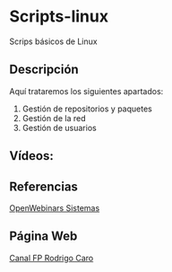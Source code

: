 # Scripts-linux
Scrips básicos de Linux

## Descripción
Aquí trataremos los siguientes apartados:
1. Gestión de repositorios y paquetes
2. Gestión de la red
3. Gestión de usuarios

## Vídeos:

## Referencias
[OpenWebinars Sistemas](https://openwebinars.net/cursos/sistemas/)

## Página Web
[Canal FP Rodrigo Caro](https://www.youtube.com/channel/UCE67X-TxJzc_9I_lAztga8g/featured)
